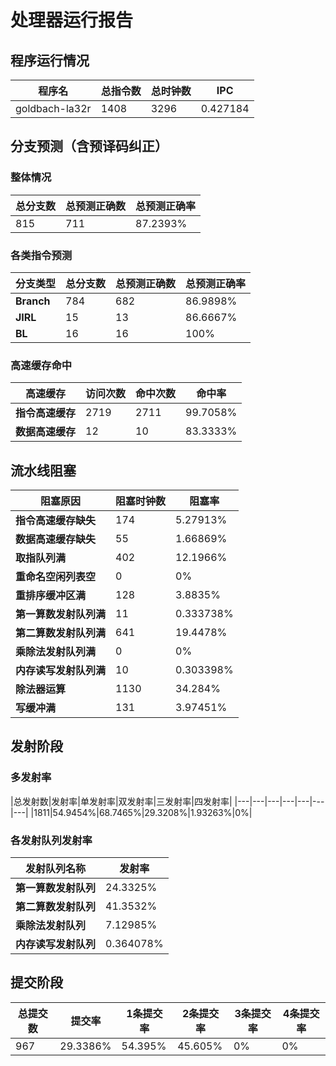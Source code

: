 # 处理器运行报告
## 程序运行情况
|程序名|总指令数|总时钟数|IPC|
|---|---|---|---|
|goldbach-la32r|1408|3296|0.427184|

## 分支预测（含预译码纠正）
### 整体情况
|总分支数|总预测正确数|总预测正确率|
|---|---|---|
|815|711|87.2393%|

### 各类指令预测
|分支类型|总分支数|总预测正确数|总预测正确率|
|---|---|---|---|
|**Branch**| 784 | 682 | 86.9898%|
|**JIRL**| 15 | 13 | 86.6667%|
|**BL**| 16 | 16 | 100%|

### 高速缓存命中
|高速缓存|访问次数|命中次数|命中率|
|---|---|---|---|
|**指令高速缓存**| 2719 | 2711 | 99.7058%|
|**数据高速缓存**| 12 | 10 | 83.3333%|
## 流水线阻塞
|阻塞原因|阻塞时钟数|阻塞率|
|---|---|---|
|**指令高速缓存缺失**| 174 | 5.27913%|
|**数据高速缓存缺失**| 55 | 1.66869%|
|**取指队列满**| 402 | 12.1966%|
|**重命名空闲列表空**|0 | 0%|
|**重排序缓冲区满**|128 | 3.8835%|
|**第一算数发射队列满**|11 | 0.333738%|
|**第二算数发射队列满**|641 | 19.4478%|
|**乘除法发射队列满**|0 | 0%|
|**内存读写发射队列满**|10 | 0.303398%|
|**除法器运算**|1130 | 34.284%|
|**写缓冲满**|131 | 3.97451%|

## 发射阶段
### 多发射率
|总发射数|发射率|单发射率|双发射率|三发射率|四发射率|
|---|---|---|---|---|---|---|
|1811|54.9454%|68.7465%|29.3208%|1.93263%|0%|

### 各发射队列发射率
|发射队列名称|发射率|
|---|---|
|**第一算数发射队列**|24.3325%|
|**第二算数发射队列**|41.3532%|
|**乘除法发射队列**|7.12985%|
|**内存读写发射队列**|0.364078%|

## 提交阶段
|总提交数|提交率|1条提交率|2条提交率|3条提交率|4条提交率|
|---|---|---|---|---|---|
|967|29.3386%|54.395%|45.605%|0%|0%|
